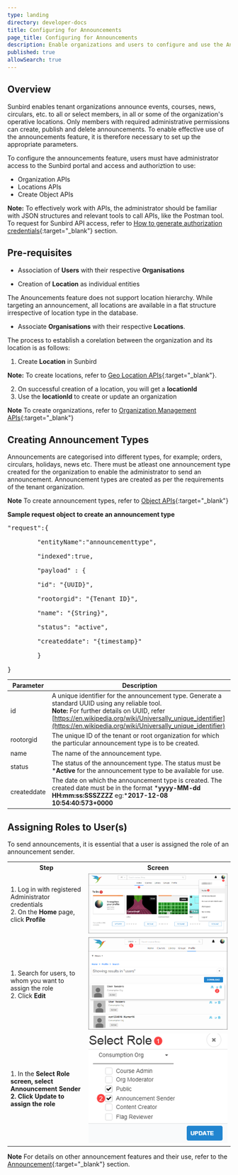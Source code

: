 ```yaml
---
type: landing
directory: developer-docs
title: Configuring for Announcements
page_title: Configuring for Announcements 
description: Enable organizations and users to configure and use the Announcement feature on Sunbird 
published: true
allowSearch: true
---
```

## Overview

Sunbird enables tenant organizations announce events, courses, news, circulars, etc. to all or select members, in all or some of the organization's operative locations. Only members with required administrative permissions can create, publish and delete announcements. To enable effective use of the announcements feature, it is therefore necessary to set up the appropriate parameters. 

To configure the announcements feature, users must have administrator access to the Sunbird portal and access and authoriztion to use:

* Organization APIs 
* Locations APIs 
* Create Object APIs 

**Note:** To effectively work with APIs, the administrator should be familiar with JSON structures and relevant tools to call APIs, like the Postman tool. To request for Sunbird API access, refer to [How to generate authorization credentials](http://www.sunbird.org/developer-docs/telemetry/authtokengenerator_jslibrary/#how-to-generate-authorization-credentials){:target="_blank"} section.

## Pre-requisites

 + Association of **Users** with their respective **Organisations**
 
 + Creation of **Location** as individual entities  
 
The Anouncements feature does not support location hierarchy. While targeting an announcement, all locations are available in a flat structure irrespective of location type in the database.
 
 + Associate **Organisations** with their respective **Locations**. 
 
 The process to establish a corelation between the organization and its location is as follows: 
 
  1. Create **Location** in Sunbird
 
**Note:** To create locations, refer to [Geo Location APIs](http://www.sunbird.org/apis/geolocationapi/){:target="_blank"}.

  2. On successful creation of a location, you will get a **locationId**
  3. Use the **locationId** to create or update an organization
 
 **Note** To create organizations, refer to [Organization Management APIs](http://www.sunbird.org/apis/orgapi/){:target="_blank"}
 
## Creating Announcement Types

Announcements are categorised into different types, for example; orders, circulars, holidays, news etc. There must be atleast one announcement type created for the organization to enable the administrator to send an announcement. Announcement types are created as per the requirements of the tenant organization.

**Note** To create announcement types, refer to [Object APIs](http://www.sunbird.org/apis/objectapi/){:target="_blank"}

**Sample request object to create an announcement type**

<pre>
"request":{

        "entityName":"announcementtype",

        "indexed":true,

        "payload" : {

        "id": "{UUID}",

        "rootorgid": "{Tenant ID}",

        "name": "{String}",

        "status": "active",

        "createddate": "{timestamp}"

        }

}
</pre>

| Parameter | Description|
|-----------|-----------------------------------------------------------------------------------------------------------------------------------------------------------|
| id        | A unique identifier for the announcement type. Generate a standard UUID using any reliable tool.<br>**Note:**  For further details on UUID, refer [https://en.wikipedia.org/wiki/Universally_unique_identifier](https://en.wikipedia.org/wiki/Universally_unique_identifier)|
| rootorgid | The unique ID of the tenant or root organization for which the particular announcement type is to be created.| 
| name| The name of the announcement type.| 
| status| The status of the announcement type. The status must be ***Active** for the announcement type to be available for use.|
| createddate | The date on which the announcement type is created. The created date must be in the format ***yyyy-MM-dd HH:mm:ss:SSSZZZZ** eg:***2017-12-08 10:54:40:573+0000** |

## Assigning Roles to User(s)

To send announcements, it is essential that a user is assigned the role of an announcement sender.

<table>
  <tr>
    <th style="width:35%;">Step</th>
    <th style="width:65%;">Screen</th>
  </tr>
  <tr>
      <td>1. Log in with registered Administrator credentials <br>2. On the <b>Home</b> page, click <b>Profile</b> </td>
      <td><img src="pages/features-documentation/images/announcement/assignuserrole1.png"></td>
  </tr>
  <tr>
    <td>1. Search for users, to whom you want to assign the role <br>2. Click <b>Edit</b> </td>
    <td><img src="pages/features-documentation/images/announcement/assignuserrole2.png"></td>
  </tr>
  <tr>
    <td>1. In the <b>Select Role<b> screen, select <b>Announcement Sender</b> <br>2. Click <b>Update</b> to assign the role</td>
    <td><img src="pages/features-documentation/images/announcement/assignuserrole3.png"></td>
  </tr>
</table>

**Note** For details on other announcement features and their use, refer to the [Announcement](http://www.sunbird.org/features-documentation/announcement/){:target="_blank"} section.


     
         
